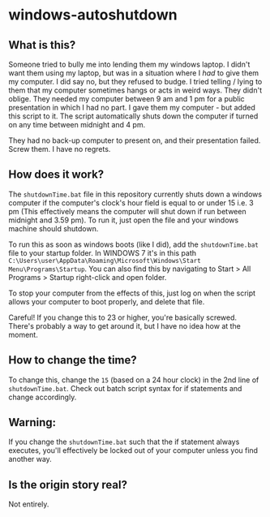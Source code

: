 # windows-autoshutdown

## What is this?

Someone tried to bully me into lending them my windows laptop. I didn't want them using my laptop, but was in a situation where I _had_ to give them my computer. I did say no, but they refused to budge. I tried telling / lying to them that my computer sometimes hangs or acts in weird ways. They didn't oblige. They needed my computer between 9 am and 1 pm for a public presentation in which I had no part. I gave them my computer - but added this script to it. The script automatically shuts down the computer if turned on any time between midnight and 4 pm. 

They had no back-up computer to present on, and their presentation failed. Screw them. I have no regrets. 

## How does it work?

The `shutdownTime.bat` file in this repository currently shuts down a windows computer if the computer's clock's hour field is equal to or under 15 i.e. 3 pm (This effectively means the computer will shut down if run between midnight and 3.59 pm). To run it, just open the file and your windows machine should shutdown.

To run this as soon as windows boots (like I did), add the `shutdownTime.bat` file to your startup folder. In WINDOWS 7 it's in this path `C:\Users\user\AppData\Roaming\Microsoft\Windows\Start Menu\Programs\Startup`.
You can also find this by navigating to Start > All Programs > Startup right-click and open folder. 

To stop your computer from the effects of this, just log on when the script allows your computer to boot properly, and delete that file. 

Careful! If you change this to 23 or higher, you're basically screwed. There's probably a way to get around it, but I have no idea how at the moment. 

## How to change the time?

To change this, change the `15` (based on a 24 hour clock) in the 2nd line of `shutdownTime.bat`. Check out batch script syntax for if statements and change accordingly.

## Warning:

If you change the `shutdownTime.bat` such that the if statement always executes, you'll effectively be locked out of your computer unless you find another way. 

## Is the origin story real? 

Not entirely. 
